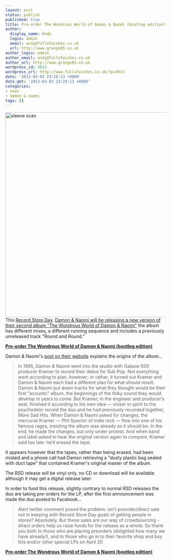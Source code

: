 ```yaml
---
layout: post
status: publish
published: true
title: Pre-order The Wondrous World of Damon & Naomi (bootleg edition)
author:
  display_name: Andy
  login: admin
  email: andy@fullofwishes.co.uk
  url: http://www.grange85.co.uk
author_login: admin
author_email: andy@fullofwishes.co.uk
author_url: http://www.grange85.co.uk
wordpress_id: 3813
wordpress_url: http://www.fullofwishes.co.uk/?p=3813
date: '2013-03-03 23:20:13 +0000'
date_gmt: '2013-03-03 23:20:13 +0000'
categories:
- news
- damon & naomi
tags: []
---
```

<p><img class="aligncenter" src="http://media.fullofwishes.co.uk/03-damon_and_naomi/sleeves/dan_wondrous_world_bootleg.jpg" width="640" height="640" alt="sleeve scan" /><br />
This <a href="http://www.recordstoreday.com/Home">Record Store Day</a>, <a href="http://damonandnaomi.com/shop/dn-wondrous-world-lp/">Damon & Naomi will be releasing a new version of their second album "The Wondrous World of Damon & Naomi"</a> the album has different mixes, a different running sequence and includes a previously unreleased track "Round and Round."</p>
<p><strong><a href="http://damonandnaomi.com/shop/dn-wondrous-world-lp/">Pre-order The Wondrous World of Damon & Naomi (bootleg edition)</a></strong></p>
<p>Damon & Naomi's <a href="http://damonandnaomi.com/shop/dn-wondrous-world-lp/">post on their website</a> explains the origins of the album...</p>
<blockquote><p>In 1995, Damon & Naomi went into the studio with Galaxie 500 producer Kramer to record their debut for Sub Pop. Not everything went according to plan, however; or rather, it turned out Kramer and Damon & Naomi each had a different plan for what should result. Damon & Naomi put down tracks for what they thought would be their first “acoustic” album, the beginnings of the folky sound they would develop in years to come. But Kramer, in the engineer and producer’s seat, finished it according to his own idea — closer in spirit to the psychedelic record the duo and he had previously recorded together, More Sad Hits. When Damon & Naomi asked for changes, the mercurial Kramer — Phil Spector of indie rock — flew into one of his famous rages, insisting the album was already as it should be. In the end, he made the changes, but only under protest. And when band and label asked to hear the original version again to compare, Kramer said too late: he’d erased the tape.</p></blockquote>
<p>It appears however that the tapes, rather than being erased, had been mislaid and a phone call had Damon retrieving a "dusty plastic bag sealed with duct tape" that contained Kramer's original master of the album.</p>
<p>The RSD release will be vinyl only, no CD or download will be available although it may get a digital release later.</p>
<p>In order to fund this release, slightly contrary to normal RSD releases the duo are taking pre-orders for the LP, after the first announcement was made the duo posted to Facebook...</p>
<blockquote><p>Alert twitter comment posed the problem: isn't preorder/direct sale not in keeping with Record Store Day goals of getting people in stores? Absolutely. But these sales are our way of crowdsourcing - direct orders help us raise funds for the release as a whole. So thank you both to those who are placing preorders (delighted how many we have already!), and to those who go in to their favorite shop and buy this and/or other special LPs on April 20</p></blockquote>
<p><strong><a href="http://damonandnaomi.com/shop/dn-wondrous-world-lp/">Pre-order The Wondrous World of Damon & Naomi (bootleg edition)</a></strong></p>
